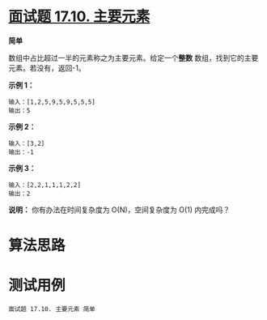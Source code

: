 # [面试题 17.10. 主要元素][cnTitle]

**简单**

数组中占比超过一半的元素称之为主要元素。给定一个**整数** 数组，找到它的主要元素。若没有，返回-1。

**示例 1：** 

```
输入：[1,2,5,9,5,9,5,5,5]
输出：5
```



**示例 2：** 

```
输入：[3,2]
输出：-1
```



**示例 3：** 

```
输入：[2,2,1,1,1,2,2]
输出：2
```



**说明：**  你有办法在时间复杂度为 O(N)，空间复杂度为 O(1) 内完成吗？




# 算法思路

# 测试用例
```
面试题 17.10. 主要元素 简单
```

[cnTitle]: https://leetcode-cn.com/problems/find-majority-element-lcci/
